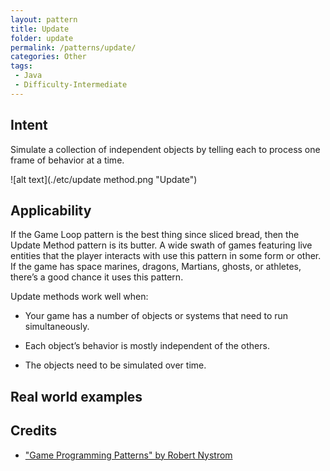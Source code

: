 ```yaml
---
layout: pattern
title: Update
folder: update
permalink: /patterns/update/
categories: Other
tags:
 - Java
 - Difficulty-Intermediate
---
```


## Intent
Simulate a collection of independent objects by telling each to process one frame of behavior at a time.

![alt text](./etc/update method.png "Update")
## Applicability
If the Game Loop pattern is the best thing since sliced bread, then the Update Method pattern is its butter. A wide swath of games featuring live entities that the player interacts with use this pattern in some form or other. If the game has space marines, dragons, Martians, ghosts, or athletes, there’s a good chance it uses this pattern.

Update methods work well when:

* Your game has a number of objects or systems that need to run simultaneously.

* Each object’s behavior is mostly independent of the others.

* The objects need to be simulated over time.

## Real world examples


## Credits

* ["Game Programming Patterns" by Robert Nystrom](http://gameprogrammingpatterns.com/update-method.html)
